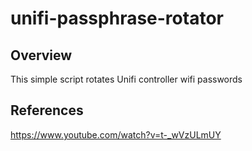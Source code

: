 # unifi-passphrase-rotator

## Overview

This simple script rotates Unifi controller wifi passwords

## References

https://www.youtube.com/watch?v=t-_wVzULmUY